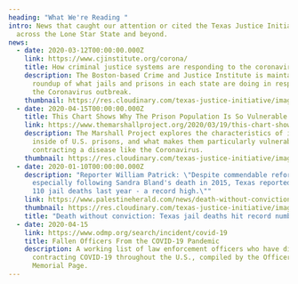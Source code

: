 ```yaml
---
heading: "What We're Reading "
intro: News that caught our attention or cited the Texas Justice Initiative from
  across the Lone Star State and beyond.
news:
  - date: 2020-03-12T00:00:00.000Z
    link: https://www.cjinstitute.org/corona/
    title: How criminal justice systems are responding to the coronavirus outbreak
    description: The Boston-based Crime and Justice Institute is maintaining a
      roundup of what jails and prisons in each state are doing in response to
      the Coronavirus outbreak.
    thumbnail: https://res.cloudinary.com/texas-justice-initiative/image/upload/v1586983248/CJI_omifur.svg
  - date: 2020-04-15T00:00:00.000Z
    title: This Chart Shows Why The Prison Population Is So Vulnerable to COVID-19
    link: https://www.themarshallproject.org/2020/03/19/this-chart-shows-why-the-prison-population-is-so-vulnerable-to-covid-19
    description: The Marshall Project explores the characteristics of individuals
      inside of U.S. prisons, and what makes them particularly vulnerable to
      contracting a disease like the Coronavirus.
    thumbnail: https://res.cloudinary.com/texas-justice-initiative/image/upload/v1586892377/MarshallProject_lmb4cn.png
  - date: 2020-01-10T00:00:00.000Z
    description: "Reporter William Patrick: \"Despite commendable reforms,
      especially following Sandra Bland's death in 2015, Texas reported at least
      110 jail deaths last year - a record high.\""
    link: https://www.palestineherald.com/news/death-without-conviction-texas-jail-deaths-hit-record-number-in/article_f740ab4e-33ea-11ea-8808-0b080e3512c4.html
    thumbnail: https://res.cloudinary.com/texas-justice-initiative/image/upload/v1582688026/PHP_p0mrmz.png
    title: "Death without conviction: Texas jail deaths hit record number in 2019"
  - date: 2020-04-15
    link: https://www.odmp.org/search/incident/covid-19
    title: Fallen Officers From the COVID-19 Pandemic
    description: A working list of law enforcement officers who have died after
      contracting COVID-19 throughout the U.S., compiled by the Officer Down
      Memorial Page.
---
```

